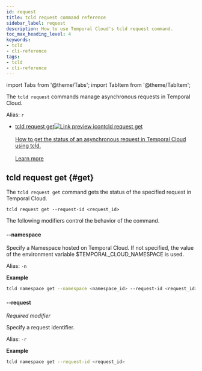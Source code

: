 ```yaml
---
id: request
title: tcld request command reference
sidebar_label: request
description: How to use Temporal Cloud's tcld request command.
toc_max_heading_level: 4
keywords:
- tcld
- cli-reference
tags:
- tcld
- cli-reference
---
```


<!-- THIS FILE IS GENERATED. DO NOT EDIT THIS FILE DIRECTLY -->

import Tabs from '@theme/Tabs';
import TabItem from '@theme/TabItem';

The `tcld request` commands manage asynchronous requests in Temporal Cloud.

Alias: `r`

- <a class="tdlp" href="#get">tcld request get<span class="tdlpiw"><img src="/img/link-preview-icon.svg" alt="Link preview icon" /></span><span class="tdlpc"><span class="tdlppt">tcld request get</span><br /><br /><span class="tdlppd">How to get the status of an asynchronous request in Temporal Cloud using tcld.</span><span class="tdlplm"><br /><br /><a class="tdlplma" href="#get">Learn more</a></span></span></a>

## tcld request get {#get}

The `tcld request get` command gets the status of the specified request in Temporal Cloud.

`tcld request get --request-id <request_id>`

The following modifiers control the behavior of the command.

#### --namespace

Specify a Namespace hosted on Temporal Cloud. If not specified, the value of the environment variable $TEMPORAL_CLOUD_NAMESPACE is used.

Alias: `-n`

**Example**

```bash
tcld namespace get --namespace <namespace_id> --request-id <request_id>
```

#### --request

_Required modifier_

Specify a request identifier.

Alias: `-r`

**Example**

```bash
tcld namespace get --request-id <request_id>
```
